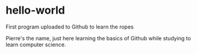 # hello-world
First program uploaded to Github to learn the ropes

Pierre's the name, just here learning the basics of Github while studying to learn computer science.
